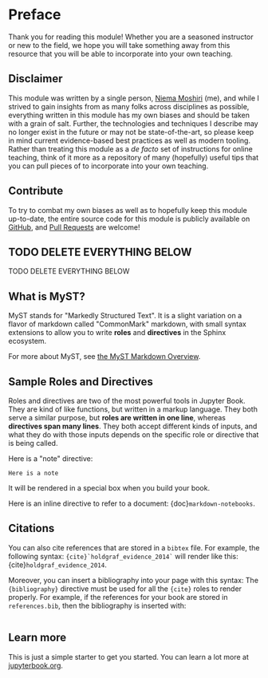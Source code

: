 # Preface

Thank you for reading this module! Whether you are a seasoned instructor or new to the field, we hope you will take something away from this resource that you will be able to incorporate into your own teaching.

## Disclaimer

This module was written by a single person, [Niema Moshiri](https://niema.net) (me), and while I strived to gain insights from as many folks across disciplines as possible, everything written in this module has my own biases and should be taken with a grain of salt. Further, the technologies and techniques I describe may no longer exist in the future or may not be state-of-the-art, so please keep in mind current evidence-based best practices as well as modern tooling. Rather than treating this module as a *de facto* set of instructions for online teaching, think of it more as a repository of many (hopefully) useful tips that you can pull pieces of to incorporate into your own teaching.

## Contribute
To try to combat my own biases as well as to hopefully keep this module up-to-date, the entire source code for this module is publicly available on [GitHub](https://github.com/niemasd/How-to-Teach-Online), and [Pull Requests](https://github.com/niemasd/How-to-Teach-Online/pulls) are welcome!

## TODO DELETE EVERYTHING BELOW

TODO DELETE EVERYTHING BELOW

## What is MyST?

MyST stands for "Markedly Structured Text". It
is a slight variation on a flavor of markdown called "CommonMark" markdown,
with small syntax extensions to allow you to write **roles** and **directives**
in the Sphinx ecosystem.

For more about MyST, see [the MyST Markdown Overview](https://jupyterbook.org/content/myst.html).

## Sample Roles and Directives

Roles and directives are two of the most powerful tools in Jupyter Book. They
are kind of like functions, but written in a markup language. They both
serve a similar purpose, but **roles are written in one line**, whereas
**directives span many lines**. They both accept different kinds of inputs,
and what they do with those inputs depends on the specific role or directive
that is being called.

Here is a "note" directive:

```{note}
Here is a note
```

It will be rendered in a special box when you build your book.

Here is an inline directive to refer to a document: {doc}`markdown-notebooks`.


## Citations

You can also cite references that are stored in a `bibtex` file. For example,
the following syntax: `` {cite}`holdgraf_evidence_2014` `` will render like
this: {cite}`holdgraf_evidence_2014`.

Moreover, you can insert a bibliography into your page with this syntax:
The `{bibliography}` directive must be used for all the `{cite}` roles to
render properly.
For example, if the references for your book are stored in `references.bib`,
then the bibliography is inserted with:

```{bibliography}
```

## Learn more

This is just a simple starter to get you started.
You can learn a lot more at [jupyterbook.org](https://jupyterbook.org).
